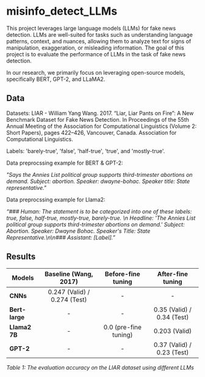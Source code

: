# misinfo_detect_LLMs
This project leverages large language models (LLMs) for fake news detection. LLMs are well-suited for tasks such as understanding language patterns, context, and nuances, allowing them to analyze text for signs of manipulation, exaggeration, or misleading information. The goal of this project is to evaluate the performance of LLMs in the task of fake news detection.

In our research, we primarily focus on leveraging open-source models, specifically BERT, GPT-2, and LLaMA2.

## Data
Datasets: LIAR - William Yang Wang. 2017. “Liar, Liar Pants on Fire”: A New Benchmark Dataset for Fake News Detection. In Proceedings of the 55th Annual Meeting of the Association for Computational Linguistics (Volume 2: Short Papers), pages 422–426, Vancouver, Canada. Association for Computational Linguistics.

Labels: 'barely-true', 'false', 'half-true', 'true', and 'mostly-true'. 

Data preprocssing example for BERT & GPT-2: 

*"Says the Annies List political group supports third-trimester abortions on demand. Subject: abortion. Speaker: dwayne-bohac. Speaker title: State representative."*

Data preprocssing example for Llama2:

*“### Human: The statement is to be categorized into one of these labels: true, false, half-true, mostly-true, barely-true. \n Headline: 'The Annies List political group supports third-trimester abortions on demand.' Subject: Abortion. Speaker: Dwayne Bohac. Speaker's Title: State Representative.\n\n### Assistant: [Label].”*

## Results

| Models         | Baseline (Wang, 2017)         | Before-fine tuning    | After-fine tuning            |
|----------------|:-----------------------------:|:---------------------:|:----------------------------:|
| **CNNs**       | 0.247 (Valid) / 0.274 (Test)  | -                     | -                            |
| **Bert-large** | -                             | -                     | 0.35 (Valid) / 0.34 (Test)   |
| **Llama2 7B**  |  -                              |  0.0 (pre-fine tuning)  | 0.203 (Valid)                |
| **GPT-2**      | -                             | -                     | 0.37 (Valid) / 0.23 (Test)   |

*Table 1: The evaluation accuracy on the LIAR dataset using different LLMs*


